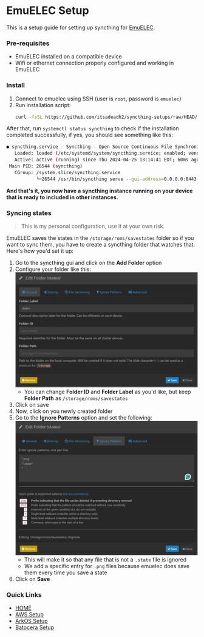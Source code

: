 # EmuELEC Setup #

This is a setup guide for setting up syncthing for [EmuELEC](https://github.com/EmuELEC/EmuELEC).

### Pre-requisites
- EmuELEC installed on a compatible device
- Wifi or ethernet connection properly configured and working in EmuELEC

### Install
1. Connect to emuelec using SSH (user is `root`, password is `emuelec`)
2. Run installation script:   
   ```bash
   curl -fsSL https://github.com/itsadeadh2/syncthing-setups/raw/HEAD/bin/emuelec_install.sh | bash
   ```
After that, run `systemctl status syncthing` to check if the installation completed successfully, if yes, you should see something like this:
```bash
● syncthing.service - Syncthing - Open Source Continuous File Synchronization fo
   Loaded: loaded (/etc/systemd/system/syncthing.service; enabled; vendor preset
   Active: active (running) since Thu 2024-04-25 13:14:41 EDT; 60ms ago
 Main PID: 26544 (syncthing)
   CGroup: /system.slice/syncthing.service
           └─26544 /usr/bin/syncthing serve --gui-address=0.0.0.0:8443

```
**And that's it, you now have a syncthing instance running on your device that is ready to included in other instances.**

### Syncing states
> This is my personal configuration, use it at your own risk.

EmuELEC saves the states in the `/storage/roms/savestates` folder so if you want to sync them, you have to create a syncthing folder that watches that. Here's how you'd set it up:

1. Go to the syncthing gui and click on the **Add Folder** option
2. Configure your folder like this: ![1](imgs/1.png)
    * You can change **Folder ID** and **Folder Label** as you'd like, but keep **Folder Path** as `/storage/roms/savestates`    
3. Click on save
4. Now, click on you newly created folder 
5. Go to the **Ignore Patterns** option and set the following: ![2](imgs/2.png)
    * This will make it so that any file that is not a `.state` file is ignored
    * We add a specific entry for `.png` files because emuelec does save them every time you save a state
6. Click on **Save**

### Quick Links
- [HOME](/README.md)
- [AWS Setup](/setups/aws/README.md)
- [ArkOS Setup](/setups/arkos/README.md)
- [Batocera Setup](/setups/batocera/README.md)